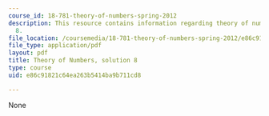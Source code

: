```yaml
---
course_id: 18-781-theory-of-numbers-spring-2012
description: This resource contains information regarding theory of numbers, solution
  8.
file_location: /coursemedia/18-781-theory-of-numbers-spring-2012/e86c91821c64ea263b5414ba9b711cd8_MIT18_781S12_pset8sol.pdf
file_type: application/pdf
layout: pdf
title: Theory of Numbers, solution 8
type: course
uid: e86c91821c64ea263b5414ba9b711cd8

---
```

None